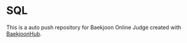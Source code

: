 # SQL
This is a auto push repository for Baekjoon Online Judge created with [BaekjoonHub](https://github.com/BaekjoonHub/BaekjoonHub).

